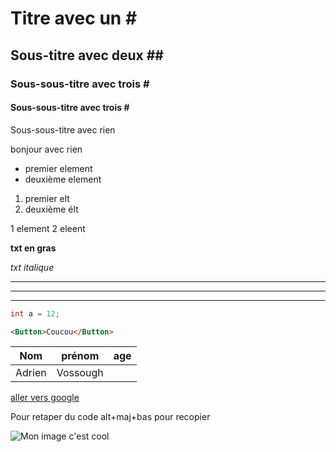 # Titre avec un \#
## Sous-titre avec deux \##
### Sous-sous-titre avec trois \#
#### Sous-sous-titre avec trois \#
Sous-sous-titre avec rien

bonjour avec rien
+ premier element
+ deuxième element

1. premier elt
2. deuxième élt

1 element
2 eleent

**txt en gras**

*txt italique*

***
---
___

``` Java
int a = 12;
```

``` html
<Button>Coucou</Button>
```

|Nom|prénom|age|
|---|---|---|
|Adrien|Vossough|

[aller vers google](http://www.google.com)

Pour retaper du code alt+maj+bas pour recopier

<!-- pour écrire des commentaires ctrl :  -->


[^1]: Hello 

![Mon image c'est cool](https://th.bing.com/th/id/R.dcbea1244667cf05c170d4eb8de767fe?rik=ZYwh%2fsjB972Zig&riu=http%3a%2f%2fwww.pixelstalk.net%2fwp-content%2fuploads%2f2016%2f04%2fGoogle-Wallpaper-HD-Images-Desktop.jpg&ehk=gLXVAHLENaExf9Yhk6yqzOjKZvGGucUV70YKdok192k%3d&risl=&pid=ImgRaw&r=0)

